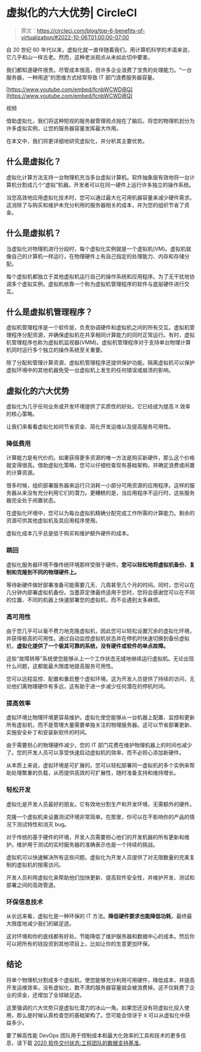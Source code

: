 # 虚拟化的六大优势| CircleCI

> 原文：<https://circleci.com/blog/top-6-benefits-of-virtualization/#2022-10-06T01:00:00-07:00>

自 20 世纪 60 年代以来，虚拟化就一直伴随着我们。用计算机科学的术语来说，它几乎和山一样古老。然而，这种老派观点从未如此切中要害。

我们都知道硬件很贵。尽管成本很高，但许多企业浪费了宝贵的处理能力。“一台服务器，一种用途”的思维方式经常导致 IT 部门浪费服务器容量。

[https://www.youtube.com/embed/fcnbWCWDjBQ](https://www.youtube.com/embed/fcnbWCWDjBQ)

视频

借助虚拟化，我们将这种短视的服务器管理观点抛在了脑后。将您的物理机划分为许多虚拟实例，让您的服务器容量发挥最大作用。

在本文中，我们将更详细地研究虚拟化，并分析其主要优势。

## 什么是虚拟化？

虚拟化计算方法支持一台物理机充当多台虚拟计算机。软件抽象层有效地将一台计算机分割成几个“虚拟”机器。开发者可以在同一硬件上运行许多独立的操作系统。

当您高效地应用虚拟化技术时，您可以通过最大化可用机器容量来减少硬件需求。这消除了与购买和维护未充分利用的服务器相关的成本，并为您的组织节省了资金。

## 什么是虚拟机？

当虚拟化对物理机进行分段时，每个虚拟化实例就是一个虚拟机(VM)。虚拟机就像自己的计算机一样运行，在物理硬件上有自己指定的处理能力、内存和存储分配。

每个虚拟机都独立于其他虚拟机运行自己的操作系统和应用程序。为了无干扰地协调多个虚拟实例，虚拟机依靠一个称为虚拟机管理程序的软件与底层硬件进行交互。

## 什么是虚拟机管理程序？

虚拟机管理程序是一个软件层，负责协调硬件和虚拟机之间的所有交互。虚拟机管理程序分配资源，并确保虚拟机在共享相同计算能力的同时正常运行。有时，虚拟机管理程序也称为虚拟机监视器(VMM)。虚拟机管理程序对于支持单台物理计算机同时运行多个独立的操作系统至关重要。

除了分配和管理计算资源，虚拟机管理程序还提供保护功能。隔离虚拟机可以保护虚拟环境中的其他机器免受一台虚拟机上发生的任何错误或崩溃的影响。

## 虚拟化的六大优势

虚拟化为几乎任何业务或开发环境提供了实质性的好处。它已经成为提高 It 效率的核心策略。

让我们来看看虚拟化如何节省资金、简化开发运维以及提高服务可用性。

### 降低费用

计算能力是有代价的。如果获得更多资源的唯一方法是购买新硬件，那么这个价格就变得很高。借助虚拟化策略，您可以仔细检查现有基础架构，并确定浪费或闲置的计算资源。

很多时候，组织部署服务器来运行只消耗一小部分可用资源的应用程序。这样的服务器从来没有充分利用它们的潜力。更糟糕的是，当应用程序不运行时，这些服务器完全处于闲置状态。

在虚拟化环境中，您可以为每台虚拟机精确分配完成工作所需的计算能力。剩余的资源可供其他虚拟机及其应用程序使用。

虚拟化成本几乎总是低于购买和维护额外硬件的成本。

### 跳回

虚拟化服务器环境不像传统环境那样受限于硬件。**您可以轻松地将虚拟机备份、复制和克隆到不同的物理硬件上。**

等待新硬件做好部署准备可能需要几天、几周甚至几个月的时间。同时，您可以在几分钟内部署虚拟机备份。当墨菲定律最终适用于您时，您将会感谢您可以在不同的位置、不同的机器上快速部署您的虚拟机，而不会遇到太多麻烦。

### 高可用性

由于您几乎可以毫不费力地克隆虚拟机，因此您可以轻松设置冗余的虚拟化环境，并获得极高的可用性。通过自动监控虚拟机状态并在停机时快速切换到备份虚拟机，**虚拟化提供了一个极其可靠的系统，没有硬件或软件的单点故障。**

这些“故障转移”系统使您能够从上一个工作状态无缝地继续运行虚拟机。无论出现什么问题，这都能最大限度地提高服务可用性。

您可以远程监控、配置和重启整个虚拟环境。这为开发人员提供了持续的访问，无论他们离物理硬件有多远，这有助于进一步减少任何潜在的停机时间。

### 提高效率

虚拟环境比物理环境更容易维护。虚拟化使您能够从一台机器上配置、监控和更新所有虚拟机，而不是管理大量需要单独关注的物理服务器。这可以节省部署更新、实施安全补丁和安装新软件的时间。

由于需要担心的物理硬件减少，您的 IT 部门花费在维护物理机器上的时间也减少了。您的开发人员可以享受快速启动虚拟机的效率，而不必担心添加新硬件。

从本质上来说，虚拟环境是可扩展的。您可以轻松部署同一虚拟机的多个实例来帮助处理繁重的负载，从而提供高效的可扩展性，随时准备支持和维持增长。

### 轻松开发

虚拟化是开发人员最好的朋友。它有效地分割生产和开发环境，无需额外的硬件。

克隆一个虚拟机来设置测试环境非常简单。在那里，你可以在不影响你的产品的情况下测试特性和消灭 bug。

对于传统的基于硬件的环境，开发人员需要担心他们的开发机器的所有更新和维护。维护用于测试的实时服务器的准确表示也是一个持续的挑战。

虚拟机可以快速解决所有这些问题。虚拟化为开发人员提供了对无限数量的完美复制的虚拟机的按需访问。

开发人员利用虚拟化来帮助他们加快更新、提高软件安全性，并维护开发、测试和部署之间的高效管道。

### 环保信息技术

从长远来看，虚拟化是一种环保的 IT 方法。**降低硬件要求也能降低功耗**，最终最大限度地减少我们的碳足迹。

这对环境和你的底线都有好处。节能降低了维护服务器和数据中心的成本。然后你可以把所有的钱投资到其他项目上，比如让你的生意更加环保。

## 结论

将单个物理机分割成多个虚拟机，使您能够充分利用可用硬件，降低成本，并提高开发运维效率。没有虚拟化，数不清的服务器容量就会被浪费掉。这不仅耗费了企业的资金，还增加了全球碳足迹。

这里强调的六大优势只是虚拟化潜力的冰山一角。如果您还没有将虚拟化投入使用，那么是时候认真检查您的基础架构了。您可能会惊讶于 it 可以从虚拟化中获益多少。

要了解高性能 DevOps 团队用于控制成本和最大化效率的工具和技术的更多信息，请下载 [2020 软件交付状态:工程团队的数据支持基准](https://circleci.com/resources/2020-state-of-software-delivery/)。